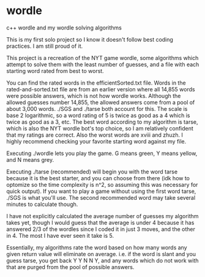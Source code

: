 # wordle
c++ wordle and my wordle solving algorithms

This is my first solo project so I know it doesn't follow best coding practices. I am still proud of it.

This project is a recreation of the NYT game wordle, some algorithms which attempt to solve them with the least number of guesses, and a file with each starting word rated from best to worst.

You can find the rated words in the efficientSorted.txt file. Words in the rated-and-sorted.txt file are from an earlier version where all 14,855 words were possible answers, which is not how wordle works. Although the allowed guesses number 14,855, the allowed answers come from a pool of about 3,000 words. ./SGS and ./tarse both account for this. The scale is base 2 logarithmic, so a word rating of 5 is twice as good as a 4 which is twice as good as a 3, etc. The best word according to my algorithm is tarse, which is also the NYT wordle bot's top choice, so I am relatively confident that my ratings are correct. Also the worst words are xviii and zhuzh. I highly recommend checking your favorite starting word against my file.

Executing ./wordle lets you play the game. G means green, Y means yellow, and N means grey.

Executing ./tarse (recommended) will begin you with the word tarse because it is the best starter, and you can choose from there (idk how to optomize so the time complexity is n^2, so assuming this was necessary for quick output). If you want to play a game without using the first word tarse, ./SGS is what you'll use. The second recommended word may take several minutes to calculate though.

I have not explicitly calculated the average number of guesses my algorithm takes yet, though I would guess that the average is under 4 because it has answered 2/3 of the wordles since I coded it in just 3 moves, and the other in 4. The most I have ever seen it take is 5.

Essentially, my algorithms rate the word based on how many words any given return value will eliminate on average. i.e. if the word is slant and you guess tarse, you get back Y Y N N Y, and any words which do not work with that are purged from the pool of possible answers.